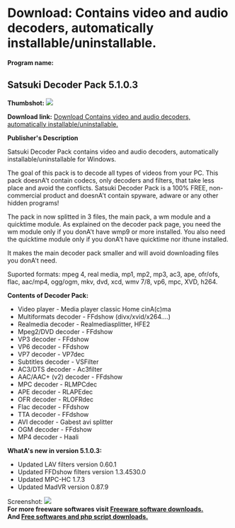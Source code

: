 # Download: Contains video and audio decoders, automatically installable/uninstallable.

**Program name:**

## Satsuki Decoder Pack 5.1.0.3

  
**Thumbshot:** ![](http://www.freewarefiles.com/screenshot/satsukidecoderpack_md.jpg)   
  
**Download link:** [Download Contains video and audio decoders, automatically installable/uninstallable.](http://freesoftwares.boysofts.com/Satsuki-Decoder-Pack_program_17032.html)  
  


**Publisher's Description**  
  


Satsuki Decoder Pack contains video and audio decoders, automatically installable/uninstallable for Windows. 

The goal of this pack is to decode all types of videos from your PC. This pack doesnA't contain codecs, only decoders and filters, that take less place and avoid the conflicts. Satsuki Decoder Pack is a 100% FREE, non-commercial product and doesnA't contain spyware, adware or any other hidden programs!

The pack in now splitted in 3 files, the main pack, a wm module and a quicktime module. As explained on the decoder pack page, you need the wm module only if you donA't have wmp9 or more installed. You also need the quicktime module only if you donA't have quicktime nor ithune installed.

It makes the main decoder pack smaller and will avoid downloading files you donA't need.

Suported formats: mpeg 4, real media, mp1, mp2, mp3, ac3, ape, ofr/ofs, flac, aac/mp4, ogg/ogm, mkv, dvd, xcd, wmv 7/8, vp6, mpc, XVD, h264.

**Contents of Decoder Pack:**

  * Video player - Media player classic Home cinA(c)ma 
  * Multiformats decoder - FFdshow (divx/xvid/x264....) 
  * Realmedia decoder - Realmediasplitter, HFE2 
  * Mpeg2/DVD decoder - FFdshow 
  * VP3 decoder - FFdshow 
  * VP6 decoder - FFdshow 
  * VP7 decoder - VP7dec 
  * Subtitles decoder - VSFilter 
  * AC3/DTS decoder - Ac3filter 
  * AAC/AAC+ (v2) decoder - FFdshow 
  * MPC decoder - RLMPCdec 
  * APE decoder - RLAPEdec 
  * OFR decoder - RLOFRdec 
  * Flac decoder - FFdshow 
  * TTA decoder - FFdshow 
  * AVI decoder - Gabest avi splitter 
  * OGM decoder - FFdshow 
  * MP4 decoder - Haali 

**WhatA's new in version 5.1.0.3:**

  * Updated LAV filters version 0.60.1 
  * Updated FFDshow filters version 1.3.4530.0 
  * Updated MPC-HC 1.7.3 
  * Updated MadVR version 0.87.9 

  
  
Screenshot: ![](http://www.freewarefiles.com/screenshot/satsukidecoderpack.jpg)   
**For more freeware softwares visit [Freeware software downloads.](http://freesoftwares.boysofts.com/)**   
**And [Free softwares and php script downloads.](http://www.boysofts.com/)**
